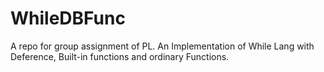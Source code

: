 # WhileDBFunc
A repo for group assignment of PL. An Implementation of While Lang with Deference, Built-in functions and ordinary Functions.

